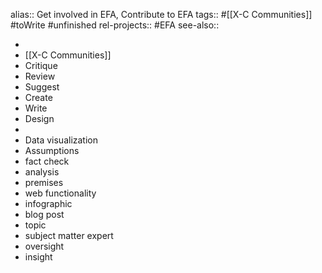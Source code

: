 alias:: Get involved in EFA, Contribute to EFA
tags:: #[[X-C Communities]] #toWrite #unfinished 
rel-projects:: #EFA 
see-also::

-
- [[X-C Communities]]
- Critique
- Review
- Suggest
- Create
- Write
- Design
-
- Data visualization
- Assumptions
- fact check
- analysis
- premises
- web functionality
- infographic
- blog post
- topic
- subject matter expert
- oversight
- insight